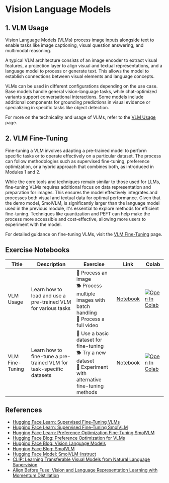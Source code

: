 # Vision Language Models

## 1. VLM Usage

Vision Language Models (VLMs) process image inputs alongside text to enable tasks like image captioning, visual question answering, and multimodal reasoning.  

A typical VLM architecture consists of an image encoder to extract visual features, a projection layer to align visual and textual representations, and a language model to process or generate text. This allows the model to establish connections between visual elements and language concepts.

VLMs can be used in different configurations depending on the use case. Base models handle general vision-language tasks, while chat-optimized variants support conversational interactions. Some models include additional components for grounding predictions in visual evidence or specializing in specific tasks like object detection.

For more on the technicality and usage of VLMs, refer to the [VLM Usage](./vlm_usage.md) page.  

## 2. VLM Fine-Tuning  

Fine-tuning a VLM involves adapting a pre-trained model to perform specific tasks or to operate effectively on a particular dataset. The process can follow methodologies such as supervised fine-tuning, preference optimization, or a hybrid approach that combines both, as introduced in Modules 1 and 2.  

While the core tools and techniques remain similar to those used for LLMs, fine-tuning VLMs requires additional focus on data representation and preparation for images. This ensures the model effectively integrates and processes both visual and textual data for optimal performance. Given that the demo model, SmolVLM, is significantly larger than the language model used in the previous module, it's essential to explore methods for efficient fine-tuning. Techniques like quantization and PEFT can help make the process more accessible and cost-effective, allowing more users to experiment with the model. 

For detailed guidance on fine-tuning VLMs, visit the [VLM Fine-Tuning](./vlm_finetuning.md) page.  


## Exercise Notebooks  


| Title | Description | Exercise | Link | Colab |
|-------|-------------|----------|------|-------|
| VLM Usage | Learn how to load and use a pre-trained VLM for various tasks | 🐢 Process an image<br>🐕 Process multiple images with batch handling <br>🦁 Process a full video| [Notebook](./notebooks/vlm_usage_sample.ipynb) | <a target="_blank" href="https://colab.research.google.com/github/user/project/vlm_usage_sample.ipynb"><img src="https://colab.research.google.com/assets/colab-badge.svg" alt="Open In Colab"/></a> |
| VLM Fine-Tuning | Learn how to fine-tune a pre-trained VLM for task-specific datasets | 🐢 Use a basic dataset for fine-tuning<br>🐕 Try a new dataset<br>🦁 Experiment with alternative fine-tuning methods | [Notebook](./notebooks/vlm_finetune_sample.ipynb)| <a target="_blank" href="https://colab.research.google.com/github/user/project/vlm_finetune_sample.ipynb"><img src="https://colab.research.google.com/assets/colab-badge.svg" alt="Open In Colab"/></a> | 


## References  
- [Hugging Face Learn: Supervised Fine-Tuning VLMs](https://huggingface.co/learn/cookbook/fine_tuning_vlm_trl)
- [Hugging Face Learn: Supervised Fine-Tuning SmolVLM](https://huggingface.co/learn/cookbook/fine_tuning_smol_vlm_sft_trl)  
- [Hugging Face Learn: Preference Optimization Fine-Tuning SmolVLM](https://huggingface.co/learn/cookbook/fine_tuning_vlm_dpo_smolvlm_instruct)  
- [Hugging Face Blog: Preference Optimization for VLMs](https://huggingface.co/blog/dpo_vlm)
- [Hugging Face Blog: Vision Language Models](https://huggingface.co/blog/vlms)
- [Hugging Face Blog: SmolVLM](https://huggingface.co/blog/smolvlm)  
- [Hugging Face Model: SmolVLM-Instruct](https://huggingface.co/HuggingFaceTB/SmolVLM-Instruct)
- [CLIP: Learning Transferable Visual Models from Natural Language Supervision](https://arxiv.org/abs/2103.00020)  
- [Align Before Fuse: Vision and Language Representation Learning with Momentum Distillation](https://arxiv.org/abs/2107.07651)  
